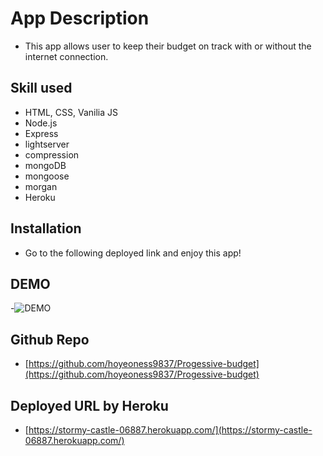 # App Description

- This app allows user to keep their budget on track with or without the internet connection.

## Skill used

- HTML, CSS, Vanilia JS
- Node.js
- Express
- lightserver
- compression
- mongoDB
- mongoose
- morgan
- Heroku

## Installation

- Go to the following deployed link and enjoy this app!

## DEMO

-![DEMO](/public/Assets/demo.gif)

## Github Repo

- [https://github.com/hoyeoness9837/Progessive-budget](https://github.com/hoyeoness9837/Progessive-budget)

## Deployed URL by Heroku

- [https://stormy-castle-06887.herokuapp.com/](https://stormy-castle-06887.herokuapp.com/)
